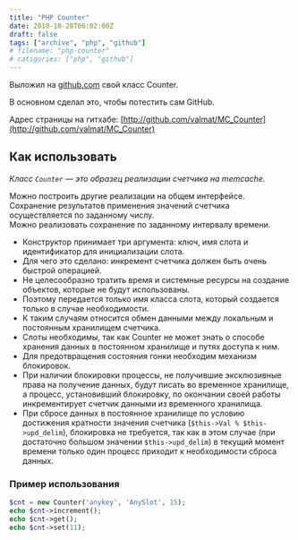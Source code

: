 ```yaml
---
title: "PHP Counter"
date: 2010-10-28T06:02:00Z
draft: false
tags: ["archive", "php", "github"]
# filename: "php-counter"
# catigories: ["php", "github"]
---
```


Выложил на [github.com](http://github.com/valmat/MC_Counter) свой класс Counter.

В основном сделал это, чтобы потестить сам GitHub.

Адрес страницы на гитхабе: [http://github.com/valmat/MC_Counter](http://github.com/valmat/MC_Counter)

## Как использовать

*Класс `Counter` — это образец реализации счетчика на memcache.*

Можно построить другие реализации на общем интерфейсе.  
Сохранение результатов применения значений счетчика осуществляется по заданному числу.  
Можно реализовать сохранение по заданному интервалу времени.

- Конструктор принимает три аргумента: ключ, имя слота и идентификатор для инициализации слота.
- Для чего это сделано: инкремент счетчика должен быть очень быстрой операцией.
- Не целесообразно тратить время и системные ресурсы на создание объектов, которые не будут использованы.
- Поэтому передается только имя класса слота, который создается только в случае необходимости.
- К таким случаям относится обмен данными между локальным и постоянным хранилищем счетчика.
- Слоты необходимы, так как Counter не может знать о способе хранения данных в постоянном хранилище и путях доступа к ним.
- Для предотвращения состояния гонки необходим механизм блокировок.
- При наличии блокировки процессы, не получившие эксклюзивные права на получение данных, будут писать во временное хранилище, а процесс, установивший блокировку, по окончании своей работы инкрементирует счетчик данными из временного хранилища.
- При сбросе данных в постоянное хранилище по условию достижения кратности значения счетчика (`$this->Val % $this->upd_delim`), блокировка не требуется, так как в этом случае (при достаточно большом значении `$this->upd_delim`) в текущий момент времени только один процесс приходит к необходимости сброса данных.

### Пример использования

```php
$cnt = new Counter('anykey', 'AnySlot', 15);
echo $cnt->increment();
echo $cnt->get();
echo $cnt->set(11);
```
